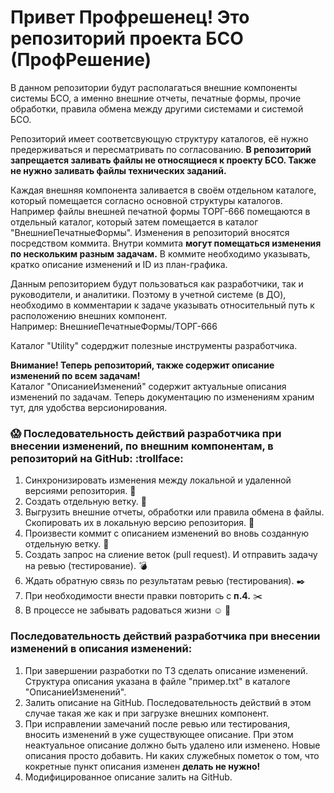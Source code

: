 # Привет Профрешенец! Это репозиторий проекта БСО (ПрофРешение)

В данном репозитории будут располагаться внешние компоненты системы БСО, а именно внешние отчеты, печатные формы, прочие обработки, правила обмена между другими системами и системой БСО.

Репозиторий имеет соответсвующую структуру каталогов, её нужно предерживаться и пересматривать по согласованию. **В репозиторий запрещается заливать файлы не относящиеся к проекту БСО. Также не нужно заливать файлы технических заданий.**

Каждая внешняя компонента заливается в своём отдельном каталоге, который помещается согласно основной структуры каталогов. Например файлы внешней печатной формы ТОРГ-666 помещаются в отдельный каталог, который затем помещается в каталог "ВнешниеПечатныеФормы". Изменения в репозиторий вносятся посредством коммита. Внутри коммита **могут помещаться изменения по нескольким разным задачам.** В коммите необходимо указывать, кратко описание изменений и ID из план-графика.

Данным репозиторием будут пользоваться как разработчики, так и руководители, и аналитики. Поэтому в учетной системе (в ДО), необходимо в комментарии к задаче указывать относительный путь к расположению внешних компонент.   
Например: ВнешниеПечатныеФормы/ТОРГ-666  

Каталог "Utility" содерджит полезные инструменты разработчика.

**Внимание! Теперь репозиторий, также содержит описание изменений по всем задачам!**  
Каталог "ОписаниеИзменений" содержит актуальные описания изменений по задачам. Теперь документацию по изменениям храним тут, для удобства версионирования.

### :scream: Последовательность действий разработчика при внесении изменений, по внешним компонентам, в репозиторий на GitHub: :trollface:
1. Синхронизировать изменения между локальной и удаленной версиями репозитория. :dizzy:
2. Создать отдельную ветку. :two_men_holding_hands:
3. Выгрузить внешние отчеты, обработки или правила обмена в файлы. Скопировать их в локальную версию репозитория. :floppy_disk:
4. Произвести коммит с описанием изменений во вновь созданную отдельную ветку. :gift:
5. Создать запрос на слиение веток (pull request). И отправить задачу на ревью (тестирование). :bomb:
6. Ждать обратную связь по результатам ревью (тестирования). :black_nib:
7. При необходимости внести правки повторить с **п.4.** :scissors:
8. В процессе не забывать радоваться жизни :relaxed: :wine_glass:  

### Последовательность действий разработчика при внесении изменений в описания изменений:
1. При завершении разработки по ТЗ сделать описание изменений. Структура описания указана в файле "пример.txt" в каталоге "ОписаниеИзменений".
2. Залить описание на GitHub. Последовательность действий в этом случае такая же как и при загрузке внешних компонент.
3. При исправлении замечаний после ревью или тестирования, вносить изменений в уже существующее описание. При этом неактуальное описание должно быть удалено или изменено. Новые описания просто добавить. Ни каких служебных пометок о том, что кокретные пункт описания изменен **делать не нужно!**
4. Модифицированное описание залить на GitHub.